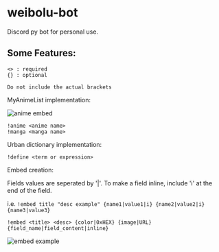 # weibolu-bot

Discord py bot for personal use.

## Some Features:

```
<> : required
{} : optional

Do not include the actual brackets
```

MyAnimeList implementation:

![anime embed](https://i.imgur.com/xdGDmno.png)

```
!anime <anime name> 
!manga <manga name> 
``` 
Urban dictionary implementation:

` !define <term or expression> `

Embed creation:

Fields values are seperated by '|'. To make a field inline, include 'i' at the end of the field.

i.e. `!embed title "desc example" {name1|value1|i} {name2|value2|i} {name3|value3}`


`!embed <title> <desc> {color|0xHEX} {image|URL} {field_name|field_content|inline}`

![embed example](https://i.imgur.com/L3TXZAb.png)
